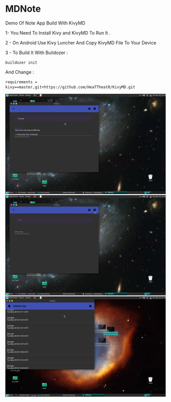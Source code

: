 # MDNote
Demo Of Note App Build With KivyMD 

1- You Need To Install Kivy and KivyMD To Run It .

2 - On Android Use Kivy Luncher And Copy KivyMD File To Your Device 

3 - To Build It With Buildozer :
```
buildozer init 
```
And Change :

```
requirements = kivy==master,git+https://github.com/HeaTTheatR/KivyMD.git
```


![screenshot](https://github.com/Dev-loper0/MDNote/blob/master/screenshot/Screenshot%20at%202019-05-28%2003-02-53.png)
![screenshot](https://github.com/Dev-loper0/MDNote/blob/master/screenshot/Screenshot%20at%202019-05-28%2003-01-24.png)
![screenshot](https://github.com/Dev-loper0/MDNote/blob/master/screenshot/Screenshot%20at%202019-05-28%2003-15-07.png)
